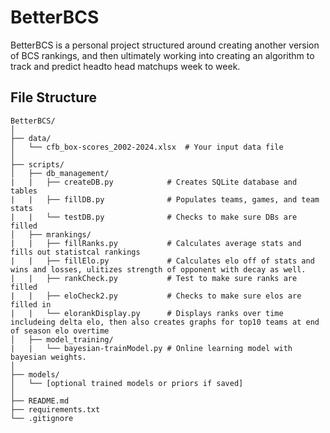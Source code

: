 # BetterBCS

BetterBCS is a personal project structured around creating another version of BCS rankings, and then ultimately working into creating an algorithm to track and predict headto head matchups week to week.

## File Structure
```
BetterBCS/
│
├── data/
│   └── cfb_box-scores_2002-2024.xlsx  # Your input data file
│
├── scripts/
│   ├── db_management/         
|   |   ├── createDB.py            # Creates SQLite database and tables
|   |   ├── fillDB.py              # Populates teams, games, and team stats
|   |   └── testDB.py              # Checks to make sure DBs are filled
│   ├── mrankings/         
|   |   ├── fillRanks.py           # Calculates average stats and fills out statistcal rankings
|   |   ├── fillElo.py             # Calculates elo off of stats and wins and losses, ulitizes strength of opponent with decay as well.
|   |   ├── rankCheck.py           # Test to make sure ranks are filled
|   |   ├── eloCheck2.py           # Checks to make sure elos are filled in
|   |   └── elorankDisplay.py      # Displays ranks over time includeing delta elo, then also creates graphs for top10 teams at end of season elo overtime
│   ├── model_training/
|   |   └── bayesian-trainModel.py # Online learning model with bayesian weights.
│
├── models/
│   └── [optional trained models or priors if saved]
│
├── README.md
├── requirements.txt
└── .gitignore
```
